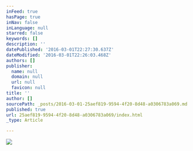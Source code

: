 ```yaml
---
inFeed: true
hasPage: true
inNav: false
inLanguage: null
starred: false
keywords: []
description: ''
datePublished: '2016-03-01T22:27:30.637Z'
dateModified: '2016-03-01T22:26:03.468Z'
authors: []
publisher:
  name: null
  domain: null
  url: null
  favicon: null
title: ''
author: []
sourcePath: _posts/2016-03-01-25aef819-9594-4f20-8d48-a0306783a069.md
published: true
url: 25aef819-9594-4f20-8d48-a0306783a069/index.html
_type: Article

---
```

![](https://the-grid-user-content.s3-us-west-2.amazonaws.com/e3c0de4e-bf1d-4a3d-b42b-69986c2796af.png)